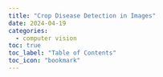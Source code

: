 ```yaml
---
title: "Crop Disease Detection in Images"
date: 2024-04-19
categories:
  - computer vision
toc: true
toc_label: "Table of Contents"
toc_icon: "bookmark"
---
```

